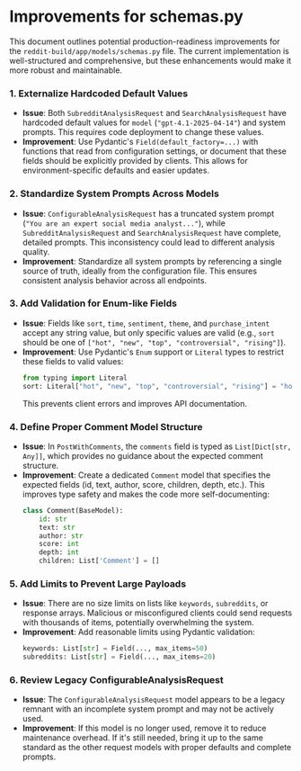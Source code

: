# Improvements for schemas.py

This document outlines potential production-readiness improvements for the `reddit-build/app/models/schemas.py` file. The current implementation is well-structured and comprehensive, but these enhancements would make it more robust and maintainable.

### 1. Externalize Hardcoded Default Values

- **Issue**: Both `SubredditAnalysisRequest` and `SearchAnalysisRequest` have hardcoded default values for `model` (`"gpt-4.1-2025-04-14"`) and system prompts. This requires code deployment to change these values.
- **Improvement**: Use Pydantic's `Field(default_factory=...)` with functions that read from configuration settings, or document that these fields should be explicitly provided by clients. This allows for environment-specific defaults and easier updates.

### 2. Standardize System Prompts Across Models

- **Issue**: `ConfigurableAnalysisRequest` has a truncated system prompt (`"You are an expert social media analyst..."`), while `SubredditAnalysisRequest` and `SearchAnalysisRequest` have complete, detailed prompts. This inconsistency could lead to different analysis quality.
- **Improvement**: Standardize all system prompts by referencing a single source of truth, ideally from the configuration file. This ensures consistent analysis behavior across all endpoints.

### 3. Add Validation for Enum-like Fields

- **Issue**: Fields like `sort`, `time`, `sentiment`, `theme`, and `purchase_intent` accept any string value, but only specific values are valid (e.g., `sort` should be one of `["hot", "new", "top", "controversial", "rising"]`).
- **Improvement**: Use Pydantic's `Enum` support or `Literal` types to restrict these fields to valid values:
  ```python
  from typing import Literal
  sort: Literal["hot", "new", "top", "controversial", "rising"] = "hot"
  ```
  This prevents client errors and improves API documentation.

### 4. Define Proper Comment Model Structure

- **Issue**: In `PostWithComments`, the `comments` field is typed as `List[Dict[str, Any]]`, which provides no guidance about the expected comment structure.
- **Improvement**: Create a dedicated `Comment` model that specifies the expected fields (id, text, author, score, children, depth, etc.). This improves type safety and makes the code more self-documenting:
  ```python
  class Comment(BaseModel):
      id: str
      text: str
      author: str
      score: int
      depth: int
      children: List['Comment'] = []
  ```

### 5. Add Limits to Prevent Large Payloads

- **Issue**: There are no size limits on lists like `keywords`, `subreddits`, or response arrays. Malicious or misconfigured clients could send requests with thousands of items, potentially overwhelming the system.
- **Improvement**: Add reasonable limits using Pydantic validation:
  ```python
  keywords: List[str] = Field(..., max_items=50)
  subreddits: List[str] = Field(..., max_items=20)
  ```

### 6. Review Legacy ConfigurableAnalysisRequest

- **Issue**: The `ConfigurableAnalysisRequest` model appears to be a legacy remnant with an incomplete system prompt and may not be actively used.
- **Improvement**: If this model is no longer used, remove it to reduce maintenance overhead. If it's still needed, bring it up to the same standard as the other request models with proper defaults and complete prompts.
